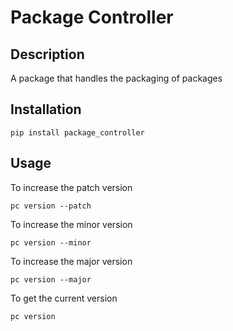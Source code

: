 # Package Controller

## Description

A package that handles the packaging of packages

## Installation

```
pip install package_controller
```

## Usage

To increase the patch version
```
pc version --patch
```

To increase the minor version
```
pc version --minor
```

To increase the major version
```
pc version --major
```

To get the current version
```
pc version
```
